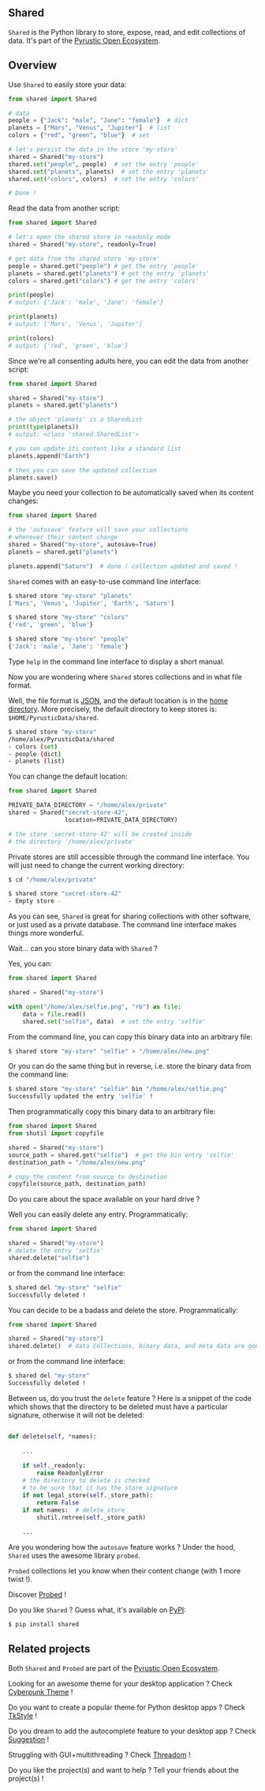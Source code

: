 ## Shared

`Shared` is the Python library to store, expose, read, and edit collections of data.
 It's part of the [Pyrustic Open Ecosystem](https://pyrustic.github.io).

## Overview

Use `Shared` to easily store your data:

```python
from shared import Shared

# data
people = {"Jack": "male", "Jane": "female"}  # dict
planets = ["Mars", "Venus", "Jupiter"]  # list
colors = {"red", "green", "blue"}  # set

# let's persist the data in the store 'my-store'
shared = Shared("my-store")
shared.set("people", people)  # set the entry 'people'
shared.set("planets", planets)  # set the entry 'planets'
shared.set("colors", colors)  # set the entry 'colors'

# Done !
```

Read the data from another script:

```python
from shared import Shared

# let's open the shared store in readonly mode
shared = Shared("my-store", readonly=True)

# get data from the shared store 'my-store'
people = shared.get("people") # get the entry 'people'
planets = shared.get("planets") # get the entry 'planets'
colors = shared.get("colors") # get the entry 'colors'

print(people)
# output: {'Jack': 'male', 'Jane': 'female'}

print(planets)
# output: ['Mars', 'Venus', 'Jupiter']

print(colors)
# output: {'red', 'green', 'blue'}

```

Since we're all consenting adults here, you can edit the data from another script:

```python
from shared import Shared

shared = Shared("my-store")
planets = shared.get("planets")

# the object 'planets' is a SharedList
print(type(planets))
# output: <class 'shared.SharedList'>

# you can update its content like a standard list
planets.append("Earth")

# then you can save the updated collection
planets.save()

```

Maybe you need your collection to be automatically saved when its content changes:

```python
from shared import Shared

# the 'autosave' feature will save your collections
# whenever their content change
shared = Shared("my-store", autosave=True)
planets = shared.get("planets")

planets.append("Saturn")  # done ! collection updated and saved !

```

`Shared` comes with an easy-to-use command line interface:

```bash
$ shared store "my-store" "planets"
['Mars', 'Venus', 'Jupiter', 'Earth', 'Saturn']

$ shared store "my-store" "colors"
{'red', 'green', 'blue'}

$ shared store "my-store" "people"
{'Jack': 'male', 'Jane': 'female'}
```

Type `help` in the command line interface to display a short manual.

Now you are wondering where `Shared` stores collections and in what file format.

Well, the file format is [JSON](https://en.wikipedia.org/wiki/JSON), and the default location is in the [home directory](https://en.wikipedia.org/wiki/Home_directory). More precisely, the default directory to keep stores is: `$HOME/PyrusticData/shared`.

```bash
$ shared store "my-store"
/home/alex/PyrusticData/shared
- colors (set)
- people (dict)
- planets (list)
```

You can change the default location:

```python
from shared import Shared

PRIVATE_DATA_DIRECTORY = "/home/alex/private"
shared = Shared("secret-store-42",
                location=PRIVATE_DATA_DIRECTORY)

# the store 'secret-store-42' will be created inside
# the directory '/home/alex/private'

```

Private stores are still accessible through the command line interface. You will just need to change the current working directory:

```bash
$ cd "/home/alex/private"

$ shared store "secret-store-42"
- Empty store -
```

As you can see, `Shared` is great for sharing collections with other software, or just used as a private database. The command line interface makes things more wonderful.

Wait... can you store binary data with `Shared` ?

Yes, you can:

```python
from shared import Shared

shared = Shared("my-store")

with open("/home/alex/selfie.png", "rb") as file:
    data = file.read()
    shared.set("selfie", data)  # set the entry 'selfie'

```

From the command line, you can copy this binary data into an arbitrary file:

```bash
$ shared store "my-store" "selfie" > "/home/alex/new.png"

```

Or you can do the same thing but in reverse, i.e. store the binary data from the command line:

```bash
$ shared store "my-store" "selfie" bin "/home/alex/selfie.png"
Successfully updated the entry 'selfie' !
```

Then programmatically copy this binary data to an arbitrary file:

```python
from shared import Shared
from shutil import copyfile

shared = Shared("my-store")
source_path = shared.get("selfie")  # get the bin entry 'selfie'
destination_path = "/home/alex/new.png"

# copy the content from source to destination
copyfile(source_path, destination_path)

```

Do you care about the space available on your hard drive ?

Well you can easily delete any entry. Programmatically:

```python
from shared import Shared

shared = Shared("my-store")
# delete the entry 'selfie'
shared.delete("selfie")

```

or from the command line interface:

```bash
$ shared del "my-store" "selfie"
Successfully deleted !
```

You can decide to be a badass and delete the store. Programmatically:

```python
from shared import Shared

shared = Shared("my-store")
shared.delete()  # data collections, binary data, and meta data are gone
```

or from the command line interface:

```bash
$ shared del "my-store"
Successfully deleted !

```

Between us, do you trust the `delete` feature ? Here is a snippet of the code which shows that the directory to be deleted must have a particular signature, otherwise it will not be deleted:

```python

def delete(self, *names):
    
    ...
    
    if self._readonly:
        raise ReadonlyError
    # the directory to delete is checked
    # to be sure that it has the store signature
    if not legal_store(self._store_path):
        return False
    if not names:  # delete store
        shutil.rmtree(self._store_path)
    
    ...

```

Are you wondering how the `autosave` feature works ? Under the hood, `Shared` uses the awesome library `probed`.

`Probed` collections let you know when their content change (with 1 more twist !).

Discover [Probed](https://github.com/pyrustic/probed) !


Do you like `Shared` ? Guess what, it's available on [PyPI](https://pypi.org):

```bash
$ pip install shared
```

## Related projects
Both `Shared` and `Probed` are part of the [Pyrustic Open Ecosystem](https://pyrustic.github.io).

Looking for an awesome theme for your desktop application ? Check [Cyberpunk Theme](https://github.com/pyrustic/cyberpunk-theme) !

Do you want to create a popular theme for Python desktop apps ? Check [TkStyle](https://github.com/pyrustic/tkstyle) !

Do you dream to add the autocomplete feature to your desktop app ? Check [Suggestion](https://github.com/pyrustic/suggestion) !

Struggling with GUI+multithreading ? Check [Threadom](https://github.com/pyrustic/threadom) !

Do you like the project(s) and want to help ? Tell your friends about the project(s) !